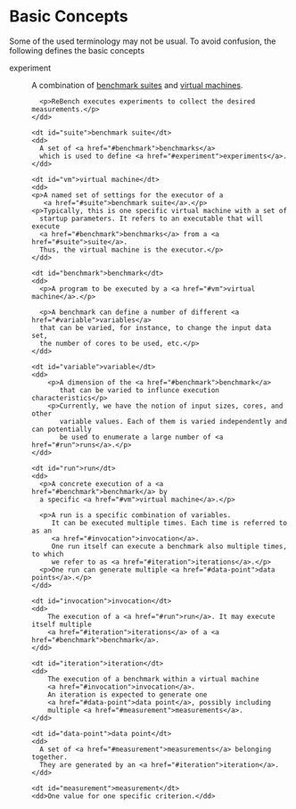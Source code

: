 # Basic Concepts

Some of the used terminology may not be usual. To avoid confusion,
the following defines the basic concepts 

<dl>
    <dt id="#experiment">experiment</dt>
    <dd>
      <p>A combination of <a href="#suite">benchmark suites</a> and
      <a href="#vm">virtual machines</a>.</p>
      
      <p>ReBench executes experiments to collect the desired measurements.</p>
    </dd>

    <dt id="suite">benchmark suite</dt>
    <dd>
      A set of <a href="#benchmark">benchmarks</a>
      which is used to define <a href="#experiment">experiments</a>.
    </dd>
    
    <dt id="vm">virtual machine</dt>
    <dd>
    <p>A named set of settings for the executor of a
       <a href="#suite">benchmark suite</a>.</p>
    <p>Typically, this is one specific virtual machine with a set of
      startup parameters. It refers to an executable that will execute
      <a href="#benchmark">benchmarks</a> from a <a href="#suite">suite</a>.
      Thus, the virtual machine is the executor.</p>
    </dd>
    
    <dt id="benchmark">benchmark</dt>
    <dd>
      <p>A program to be executed by a <a href="#vm">virtual machine</a>.</p>
      
      <p>A benchmark can define a number of different <a href="#variable">variables</a>
      that can be varied, for instance, to change the input data set,
      the number of cores to be used, etc.</p>
    </dd>
    
    <dt id="variable">variable</dt>
    <dd>
        <p>A dimension of the <a href="#benchmark">benchmark</a>
           that can be varied to influnce execution characteristics</p>
        <p>Currently, we have the notion of input sizes, cores, and other
           variable values. Each of them is varied independently and can potentially
           be used to enumerate a large number of <a href="#run">runs</a>.</p>
    </dd>

    <dt id="run">run</dt>
    <dd>
      <p>A concrete execution of a <a href="#benchmark">benchmark</a> by
      a specific <a href="#vm">virtual machine</a>.</p>
      
      <p>A run is a specific combination of variables.
         It can be executed multiple times. Each time is referred to as an
         <a href="#invocation">invocation</a>.
         One run itself can execute a benchmark also multiple times, to which
         we refer to as <a href="#iteration">iterations</a>.</p>
      <p>One run can generate multiple <a href="#data-point">data points</a>.</p>
    </dd>
    
    <dt id="invocation">invocation</dt>
    <dd>
        The execution of a <a href="#run">run</a>. It may execute itself multiple
        <a href="#iteration">iterations</a> of a <a href="#benchmark">benchmark</a>.
    </dd>
    
    <dt id="iteration">iteration</dt>
    <dd>
        The execution of a benchmark within a virtual machine
        <a href="#invocation">invocation</a>.
        An iteration is expected to generate one
        <a href="#data-point">data point</a>, possibly including
        multiple <a href="#measurement">measurements</a>.
    </dd>

    <dt id="data-point">data point</dt>
    <dd>
      A set of <a href="#measurement">measurements</a> belonging together.
      They are generated by an <a href="#iteration">iteration</a>.
    </dd>
    
    <dt id="measurement">measurement</dt>
    <dd>One value for one specific criterion.</dd>
</dl>
